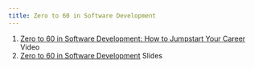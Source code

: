 ```yaml
---
title: Zero to 60 in Software Development
---
```


1. [Zero to 60 in Software Development: How to Jumpstart Your Career](https://www.youtube.com/watch?v=-qPh6I2hfjw) Video
2. [Zero to 60 in Software Development](https://slides.com/kentcdodds/zero-to-60) Slides
